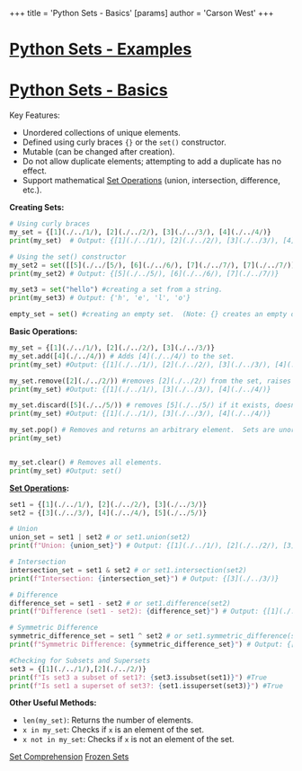 +++
 title = 'Python Sets - Basics'
[params]
	author = 'Carson West'
+++
# [Python Sets - Examples](./../python-sets---examples/)
# [Python Sets - Basics](./../python-sets---basics/) 
Key Features:

* Unordered collections of unique elements.
* Defined using curly braces `{}` or the `set()` constructor.
* Mutable (can be changed after creation).
* Do not allow duplicate elements; attempting to add a duplicate has no effect.
* Support mathematical [Set Operations](./../set-operations/) (union, intersection, difference, etc.).


**Creating Sets:**

```python
# Using curly braces
my_set = {[1](./../1/), [2](./../2/), [3](./../3/), [4](./../4/)} 
print(my_set)  # Output: {[1](./../1/), [2](./../2/), [3](./../3/), [4](./../4/)} (order may vary)

# Using the set() constructor
my_set2 = set([[5](./../[5/), [6](./../6/), [7](./../7/), [7](./../7/)])  # Duplicates are automatically removed
print(my_set2) # Output: {[5](./../5/), [6](./../6/), [7](./../7/)}

my_set3 = set("hello") #creating a set from a string.
print(my_set3) # Output: {'h', 'e', 'l', 'o'}

empty_set = set() #creating an empty set.  (Note: {} creates an empty dictionary!)
```

**Basic Operations:**

```python
my_set = {[1](./../1/), [2](./../2/), [3](./../3/)}
my_set.add([4](./../4/)) # Adds [4](./../4/) to the set.
print(my_set) #Output: {[1](./../1/), [2](./../2/), [3](./../3/), [4](./../4/)}

my_set.remove([2](./../2/)) #removes [2](./../2/) from the set, raises error if [2](./../2/) isn't present.
print(my_set) #Output: {[1](./../1/), [3](./../3/), [4](./../4/)}

my_set.discard([5](./../5/)) # removes [5](./../5/) if it exists, doesn't raise an error otherwise.
print(my_set) #Output: {[1](./../1/), [3](./../3/), [4](./../4/)}

my_set.pop() # Removes and returns an arbitrary element.  Sets are unordered, so the output is unpredictable
print(my_set)


my_set.clear() # Removes all elements.
print(my_set) #Output: set()

```

**[Set Operations](./../set-operations/):**

```python
set1 = {[1](./../1/), [2](./../2/), [3](./../3/)}
set2 = {[3](./../3/), [4](./../4/), [5](./../5/)}

# Union
union_set = set1 | set2 # or set1.union(set2)
print(f"Union: {union_set}") # Output: {[1](./../1/), [2](./../2/), [3](./../3/), [4](./../4/), [5](./../5/)}

# Intersection
intersection_set = set1 & set2 # or set1.intersection(set2)
print(f"Intersection: {intersection_set}") # Output: {[3](./../3/)}

# Difference
difference_set = set1 - set2 # or set1.difference(set2)
print(f"Difference (set1 - set2): {difference_set}") # Output: {[1](./../1/), [2](./../2/)}

# Symmetric Difference
symmetric_difference_set = set1 ^ set2 # or set1.symmetric_difference(set2)
print(f"Symmetric Difference: {symmetric_difference_set}") # Output: {[1](./../1/), [2](./../2/), [4](./../4/), [5](./../5/)}

#Checking for Subsets and Supersets
set3 = {[1](./../1/),[2](./../2/)}
print(f"Is set3 a subset of set1?: {set3.issubset(set1)}") #True
print(f"Is set1 a superset of set3?: {set1.issuperset(set3)}") #True

```

**Other Useful Methods:**

* `len(my_set)`: Returns the number of elements.
* `x in my_set`: Checks if `x` is an element of the set.
* `x not in my_set`: Checks if `x` is not an element of the set.

[Set Comprehension](./../set-comprehension/)
[Frozen Sets](./../frozen-sets/)
